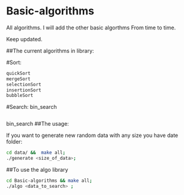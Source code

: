 # Basic-algorithms

All algorithms.       I will add the other basic algorthms From time to time.

Keep updated.


##The current algorithms in library:

#Sort: 
```bash
quickSort
mergeSort
selectionSort
insertionSort
bubbleSort
```

#Search: bin_search
```bash
```
bin_search
##The usage:


If you want to generate new random data with any size you have date folder:

```bash
cd data/ &&  make all;
./generate <size_of_data>;
```

##To use the algo library

```bash
cd Basic-algorithms && make all;
./algo <data_to_search> ;
```
